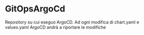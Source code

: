 # GitOpsArgoCd
Repository su cui eseguo ArgoCD.
Ad ogni modifica di chart.yaml e values.yaml ArgoCD andrà a riportare le modifiche 
